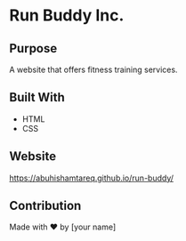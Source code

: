 # Run Buddy Inc.

## Purpose
A website that offers fitness training services.

## Built With
* HTML
* CSS

## Website
https://abuhishamtareq.github.io/run-buddy/

## Contribution
Made with ❤️ by [your name]
